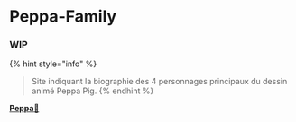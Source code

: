 # Peppa-Family

### WIP


{% hint style="info" %}
> Site indiquant la biographie des 4 personnages principaux du dessin animé Peppa Pig.
{% endhint %}

[**Peppa**🐷](https://www.youtube.com/watch?v=dQw4w9WgXcQ)
